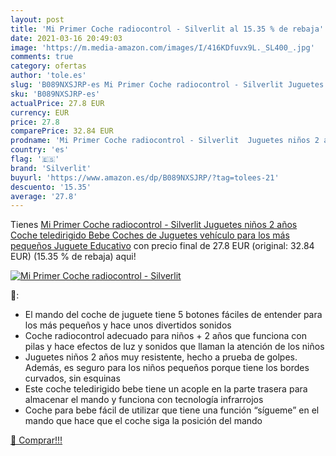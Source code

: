 ```yaml
---
layout: post
title: 'Mi Primer Coche radiocontrol - Silverlit al 15.35 % de rebaja'
date: 2021-03-16 20:49:03
image: 'https://m.media-amazon.com/images/I/416KDfuvx9L._SL400_.jpg'
comments: true
category: ofertas
author: 'tole.es'
slug: 'B089NXSJRP-es Mi Primer Coche radiocontrol - Silverlit Juguetes niños 2...'
sku: 'B089NXSJRP-es'
actualPrice: 27.8 EUR
currency: EUR
price: 27.8
comparePrice: 32.84 EUR
prodname: 'Mi Primer Coche radiocontrol - Silverlit  Juguetes niños 2 años  Coche teledirigido Bebe  Coches de Juguetes  vehículo para los más pequeños  Juguete Educativo'
country: 'es'
flag: '🇪🇸'
brand: 'Silverlit'
buyurl: 'https://www.amazon.es/dp/B089NXSJRP/?tag=tolees-21'
descuento: '15.35'
average: '27.8'
---
```


Tienes [Mi Primer Coche radiocontrol - Silverlit  Juguetes niños 2 años  Coche teledirigido Bebe  Coches de Juguetes  vehículo para los más pequeños  Juguete Educativo](https://www.amazon.es/dp/B089NXSJRP/?tag=tolees-21) con precio final de  27.8 EUR (original: 32.84 EUR) (15.35 %  de rebaja) aqui!

[![Mi Primer Coche radiocontrol - Silverlit](https://m.media-amazon.com/images/I/416KDfuvx9L._SL400_.jpg)](https://www.amazon.es/dp/B089NXSJRP/?tag=tolees-21)

🔎:

- El mando del coche de juguete tiene 5 botones fáciles de entender para los más pequeños y hace unos divertidos sonidos
- Coche radiocontrol adecuado para niños + 2 años que funciona con pilas y hace efectos de luz y sonidos que llaman la atención de los niños
- Juguetes niños 2 años muy resistente, hecho a prueba de golpes. Además, es seguro para los niños pequeños porque tiene los bordes curvados, sin esquinas
- Este coche teledirigido bebe tiene un acople en la parte trasera para almacenar el mando y funciona con tecnología infrarrojos
- Coche para bebe fácil de utilizar que tiene una función “sígueme” en el mando que hace que el coche siga la posición del mando

[🛒 Comprar!!!](https://www.amazon.es/dp/B089NXSJRP/?tag=tolees-21)
